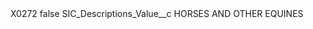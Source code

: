 <?xml version="1.0" encoding="UTF-8"?>
<CustomMetadata xmlns="http://soap.sforce.com/2006/04/metadata" xmlns:xsi="http://www.w3.org/2001/XMLSchema-instance" xmlns:xsd="http://www.w3.org/2001/XMLSchema">
    <label>X0272</label>
    <protected>false</protected>
    <values>
        <field>SIC_Descriptions_Value__c</field>
        <value xsi:type="xsd:string">HORSES AND OTHER EQUINES</value>
    </values>
</CustomMetadata>
